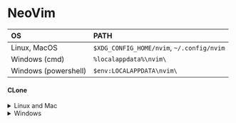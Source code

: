 # NeoVim

| OS | PATH |
| :- | :--- |
| Linux, MacOS | `$XDG_CONFIG_HOME/nvim`, `~/.config/nvim` |
| Windows (cmd)| `%localappdata%\nvim\` |
| Windows (powershell)| `$env:LOCALAPPDATA\nvim\` |

#### CLone

<details><summary> Linux and Mac </summary>

```sh
git clone https://github.com/Mr-Maks-S-A/NeoVim.git "${XDG_CONFIG_HOME:-$HOME/.config}"/nvim
```

</details>

<details><summary> Windows </summary>

If you're using `cmd.exe`:

```
git clone https://github.com/Mr-Maks-S-A/NeoVim.git "%localappdata%\nvim"
```

If you're using `powershell.exe`

```
git clone https://github.com/Mr-Maks-S-A/NeoVim.git "${env:LOCALAPPDATA}\nvim"
```

</details>
